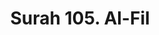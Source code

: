 ---
title       : "Surah 105. Al-Fil"
DATE        : 7/25/2018 9:18:18 AM
draft       : false
TYPE        : "quran"
layout      : "surah"
BookCode    : "ARB"
SurahNumber : "105"
TotalAyah   : "5"
---